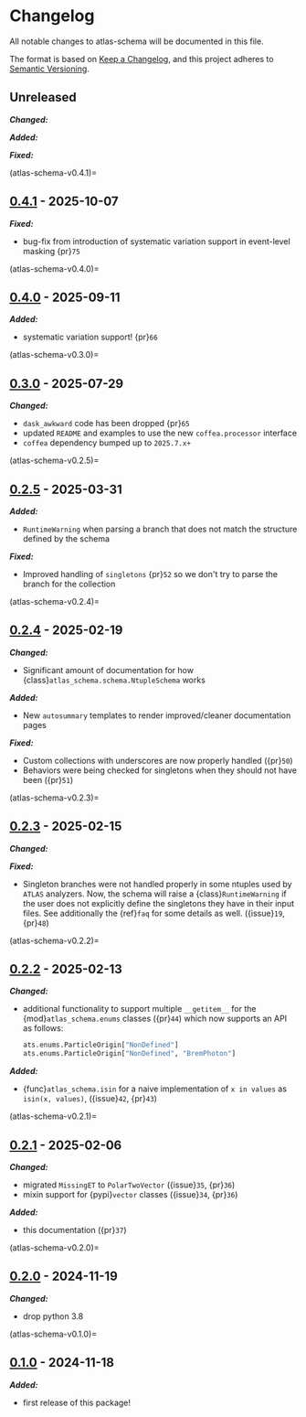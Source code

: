# Changelog

All notable changes to atlas-schema will be documented in this file.

The format is based on [Keep a Changelog](https://keepachangelog.com/en/1.0.0/),
and this project adheres to
[Semantic Versioning](https://semver.org/spec/v2.0.0.html).

## Unreleased

**_Changed:_**

**_Added:_**

**_Fixed:_**

(atlas-schema-v0.4.1)=

## [0.4.1](https://github.com/scipp-atlas/atlas-schema/releases/tag/v0.4.1) - 2025-10-07

**_Fixed:_**

- bug-fix from introduction of systematic variation support in event-level
  masking {pr}`75`

(atlas-schema-v0.4.0)=

## [0.4.0](https://github.com/scipp-atlas/atlas-schema/releases/tag/v0.4.0) - 2025-09-11

**_Added:_**

- systematic variation support! {pr}`66`

(atlas-schema-v0.3.0)=

## [0.3.0](https://github.com/scipp-atlas/atlas-schema/releases/tag/v0.3.0) - 2025-07-29

**_Changed:_**

- `dask_awkward` code has been dropped {pr}`65`
- updated `README` and examples to use the new `coffea.processor` interface
- `coffea` dependency bumped up to `2025.7.x+`

(atlas-schema-v0.2.5)=

## [0.2.5](https://github.com/scipp-atlas/atlas-schema/releases/tag/v0.2.5) - 2025-03-31

**_Added:_**

- `RuntimeWarning` when parsing a branch that does not match the structure
  defined by the schema

**_Fixed:_**

- Improved handling of `singletons` {pr}`52` so we don't try to parse the branch
  for the collection

(atlas-schema-v0.2.4)=

## [0.2.4](https://github.com/scipp-atlas/atlas-schema/releases/tag/v0.2.4) - 2025-02-19

**_Changed:_**

- Significant amount of documentation for how
  {class}`atlas_schema.schema.NtupleSchema` works

**_Added:_**

- New `autosummary` templates to render improved/cleaner documentation pages

**_Fixed:_**

- Custom collections with underscores are now properly handled ({pr}`50`)
- Behaviors were being checked for singletons when they should not have been
  ({pr}`51`)

(atlas-schema-v0.2.3)=

## [0.2.3](https://github.com/scipp-atlas/atlas-schema/releases/tag/v0.2.3) - 2025-02-15

**_Changed:_**

**_Fixed:_**

- Singleton branches were not handled properly in some ntuples used by `ATLAS`
  analyzers. Now, the schema will raise a {class}`RuntimeWarning` if the user
  does not explicitly define the singletons they have in their input files. See
  additionally the {ref}`faq` for some details as well. ({issue}`19`, {pr}`48`)

(atlas-schema-v0.2.2)=

## [0.2.2](https://github.com/scipp-atlas/atlas-schema/releases/tag/v0.2.2) - 2025-02-13

**_Changed:_**

- additional functionality to support multiple `__getitem__` for the
  {mod}`atlas_schema.enums` classes ({pr}`44`) which now supports an API as
  follows:
  ```python
  ats.enums.ParticleOrigin["NonDefined"]
  ats.enums.ParticleOrigin["NonDefined", "BremPhoton"]
  ```

**_Added:_**

- {func}`atlas_schema.isin` for a naive implementation of `x in values` as
  `isin(x, values)`, ({issue}`42`, {pr}`43`)

(atlas-schema-v0.2.1)=

## [0.2.1](https://github.com/scipp-atlas/atlas-schema/releases/tag/v0.2.1) - 2025-02-06

**_Changed:_**

- migrated `MissingET` to `PolarTwoVector` ({issue}`35`, {pr}`36`)
- mixin support for {pypi}`vector` classes ({issue}`34`, {pr}`36`)

**_Added:_**

- this documentation ({pr}`37`)

(atlas-schema-v0.2.0)=

## [0.2.0](https://github.com/scipp-atlas/atlas-schema/releases/tag/v0.2.0) - 2024-11-19

**_Changed:_**

- drop python 3.8

(atlas-schema-v0.1.0)=

## [0.1.0](https://github.com/scipp-atlas/atlas-schema/releases/tag/v0.1.0) - 2024-11-18

**_Added:_**

- first release of this package!
